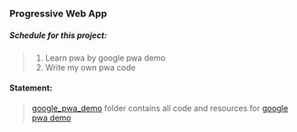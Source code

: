 ### Progressive Web App

##### Schedule for this project:

>   1. Learn pwa by google pwa demo
>   2. Write my own pwa code

#### Statement:

>   [google_pwa_demo](https://github.com/googlecodelabs/your-first-pwapp/archive/master.zip) folder  contains all code and resources for [google pwa demo](https://developers.google.com/web/fundamentals/codelabs/your-first-pwapp/)



